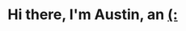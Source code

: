 <h1>Hi there, I'm Austin, an <a href="https://www.linkedin.com/in/austin-kittirath-43578a224/"IT Professional</a>(:</h1>
